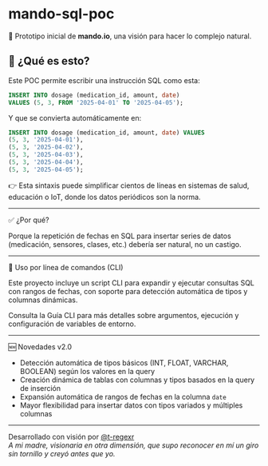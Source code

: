# mando-sql-poc

🧠 Prototipo inicial de **mando.io**, una visión para hacer lo complejo natural.

## 🚀 ¿Qué es esto?

Este POC permite escribir una instrucción SQL como esta:

```sql
INSERT INTO dosage (medication_id, amount, date)
VALUES (5, 3, FROM '2025-04-01' TO '2025-04-05');
```
Y que se convierta automáticamente en:
```sql
INSERT INTO dosage (medication_id, amount, date) VALUES
(5, 3, '2025-04-01'),
(5, 3, '2025-04-02'),
(5, 3, '2025-04-03'),
(5, 3, '2025-04-04'),
(5, 3, '2025-04-05');
```

👉 Esta sintaxis puede simplificar cientos de líneas en sistemas de salud, educación o IoT, donde los datos periódicos son la norma.

---

✅ ¿Por qué?

Porque la repetición de fechas en SQL para insertar series de datos (medicación, sensores, clases, etc.) debería ser natural, no un castigo.

---

🧰 Uso por línea de comandos (CLI)

Este proyecto incluye un script CLI para expandir y ejecutar consultas SQL con rangos de fechas, con soporte para detección automática de tipos y columnas dinámicas.

Consulta la Guía CLI para más detalles sobre argumentos, ejecución y configuración de variables de entorno.

---

🆕 Novedades v2.0

* Detección automática de tipos básicos (INT, FLOAT, VARCHAR, BOOLEAN) según los valores en la query  
* Creación dinámica de tablas con columnas y tipos basados en la query de inserción  
* Expansión automática de rangos de fechas en la columna `date`  
* Mayor flexibilidad para insertar datos con tipos variados y múltiples columnas  

---

Desarrollado con visión por [@t-regexr](https://github.com/t-regexr)  
_A mi madre, visionaria en otra dimensión, que supo reconocer en mí un giro sin tornillo y creyó antes que yo._
